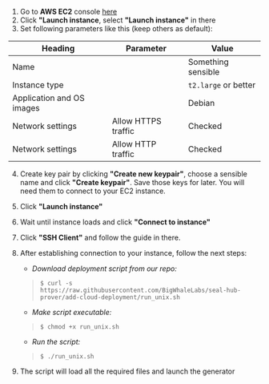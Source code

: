 1. Go to **AWS EC2** console [here](https://us-east-1.console.aws.amazon.com/ec2/)
2. Click **"Launch instance**, select **"Launch instance"** in there
3. Set following parameters like this (keep others as default): 
   
| Heading                      | Parameter              | Value               |  
|------------------------------|------------------------|---------------------|
| Name                         |                        | Something sensible  |
| Instance type                |                        | `t2.large` or better|
| Application and OS images    |                        | Debian              |
| Network settings             | Allow HTTPS traffic    | Checked             |
| Network settings             | Allow HTTP traffic     | Checked             |

4. Create key pair by clicking **"Create new keypair"**, choose a sensible name and click **"Create keypair"**. Save those keys for later. You will need them to connect to your EC2 instance.

5. Click **"Launch instance"** 
6. Wait until instance loads and click **"Connect to instance"**
7. Click **"SSH Client"** and follow the guide in there.
8. After establishing connection to your instance, follow the next steps: <br>
   - _Download deployment script from our repo:_
   > `$ curl -s https://raw.githubusercontent.com/BigWhaleLabs/seal-hub-prover/add-cloud-deployment/run_unix.sh`
   - _Make script executable:_
   > `$ chmod +x run_unix.sh` 
   - _Run the script:_
   > `$ ./run_unix.sh`

9.  The script will load all the required files and launch the generator
